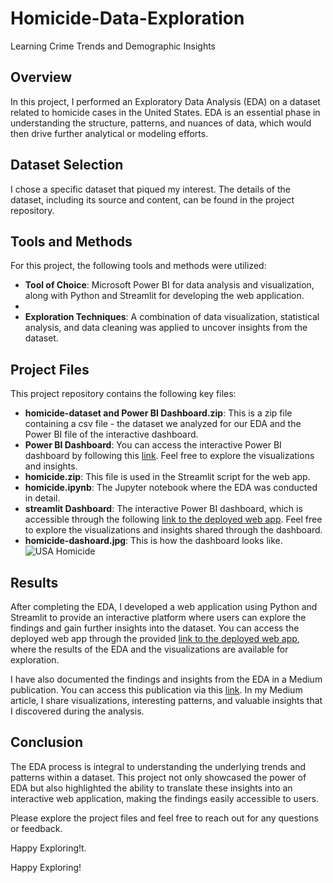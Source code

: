# Homicide-Data-Exploration
Learning Crime Trends and Demographic Insights




## Overview
In this project, I performed an Exploratory Data Analysis (EDA) on a dataset related to homicide cases in the United States. EDA is an essential phase in understanding the structure, patterns, and nuances of data, which would then drive further analytical or modeling efforts.

## Dataset Selection
I chose a specific dataset that piqued my interest. The details of the dataset, including its source and content, can be found in the project repository.

## Tools and Methods
For this project, the following tools and methods were utilized:

- **Tool of Choice**: Microsoft Power BI for data analysis and visualization, along with Python and Streamlit for developing the web application.
- 
- **Exploration Techniques**: A combination of data visualization, statistical analysis, and data cleaning was applied to uncover insights from the dataset.

## Project Files
This project repository contains the following key files:

- **homicide-dataset and Power BI Dashboard.zip**: This is a zip file containing a csv file - the dataset we analyzed for our EDA and the Power BI file of the interactive dashboard.
- **Power BI Dashboard**: You can access the interactive Power BI dashboard by following this [link](https://app.powerbi.com/links/nQHepu1iwr?ctid=392ba85e-a1c8-4f5c-85ec-251bc6d10f96&pbi_source=linkShare). Feel free to explore the visualizations and insights.
- **homicide.zip**: This file is used in the Streamlit script for the web app.
- **homicide.ipynb**: The Jupyter notebook where the EDA was conducted in detail.
- **streamlit Dashboard**: The interactive Power BI dashboard, which is accessible through the following [link to the deployed web app](https://osinachi-United-States-Homicide-Cases.hf.space/). Feel free to explore the visualizations and insights shared through the dashboard.
- **homicide-dashoard.jpg**: This is how the dashboard looks like.
  ![USA Homicide](https://github.com/OsinachiEzemba/USA-Homicide-Cases/assets/127313959/3bed3425-ae97-4678-a8f2-1dfd9ba2acaf)


## Results
After completing the EDA, I developed a web application using Python and Streamlit to provide an interactive platform where users can explore the findings and gain further insights into the dataset. You can access the deployed web app through the provided [link to the deployed web app](https://osinachi-United-States-Homicide-Cases.hf.space/), where the results of the EDA and the visualizations are available for exploration.

I have also documented the findings and insights from the EDA in a Medium publication. You can access this publication via this [link](https://ezembaosinachi.medium.com/delving-into-homicides-in-the-united-states-a-data-driven-exploration-bb68b277f599). In my Medium article, I share visualizations, interesting patterns, and valuable insights that I discovered during the analysis.

## Conclusion
The EDA process is integral to understanding the underlying trends and patterns within a dataset. This project not only showcased the power of EDA but also highlighted the ability to translate these insights into an interactive web application, making the findings easily accessible to users.

Please explore the project files and feel free to reach out for any questions or feedback.

Happy Exploring!t.

Happy Exploring!
